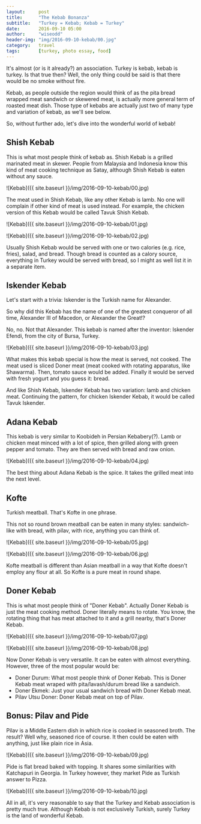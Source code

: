 ```yaml
---
layout:     post
title:      "The Kebab Bonanza"
subtitle:   "Turkey = Kebab; Kebab = Turkey"
date:       2016-09-10 05:00
author:     "wiseodd"
header-img: "img/2016-09-10-kebab/00.jpg"
category:   travel
tags:       [turkey, photo essay, food]
---
```


It's almost (or is it already?) an association. Turkey is kebab, kebab is turkey. Is that true then? Well, the only thing could be said is that there would be no smoke without fire.

Kebab, as people outside the region would think of as the pita bread wrapped meat sandwich or skewered meat, is actually more general term of roasted meat dish. Those type of kebabs are actually just two of many type and variation of kebab, as we'll see below.

So, without further ado, let's dive into the wonderful world of kebab!

<h2 class="section-header">Shish Kebab</h2>

This is what most people think of kebab as. Shish Kebab is a grilled marinated meat in skewer. People from Malaysia and Indonesia know this kind of meat cooking technique as Satay, although Shish Kebab is eaten without any sauce.

![Kebab]({{ site.baseurl }}/img/2016-09-10-kebab/00.jpg)

The meat used in Shish Kebab, like any other Kebab is lamb. No one will complain if other kind of meat is used instead. For example, the chicken version of this Kebab would be called Tavuk Shish Kebab.

![Kebab]({{ site.baseurl }}/img/2016-09-10-kebab/01.jpg)

![Kebab]({{ site.baseurl }}/img/2016-09-10-kebab/02.jpg)

Usually Shish Kebab would be served with one or two calories (e.g. rice, fries), salad, and bread. Though bread is counted as a calory source, everything in Turkey would be served with bread, so I might as well list it in a separate item.

<h2 class="section-header">Iskender Kebab</h2>

Let's start with a trivia: Iskender is the Turkish name for Alexander.

So why did this Kebab has the name of one of the greatest conqueror of all time, Alexander III of Macedon, or Alexander the Great!?

No, no. Not that Alexander. This kebab is named after the inventor: Iskender Efendi, from the city of Bursa, Turkey.

![Kebab]({{ site.baseurl }}/img/2016-09-10-kebab/03.jpg)

What makes this kebab special is how the meat is served, not cooked. The meat used is sliced Doner meat (meat cooked with rotating apparatus, like Shawarma). Then, tomato sauce would be added. Finally it would be served with fresh yogurt and you guess it: bread.

And like Shish Kebab, Iskender Kebab has two variation: lamb and chicken meat. Continuing the pattern, for chicken Iskender Kebab, it would be called Tavuk Iskender.

<h2 class="section-header">Adana Kebab</h2>

This kebab is very similar to Koobideh in Persian Kebabery(?). Lamb or chicken meat minced with a lot of spice, then grilled along with green pepper and tomato. They are then served with bread and raw onion.

![Kebab]({{ site.baseurl }}/img/2016-09-10-kebab/04.jpg)

The best thing about Adana Kebab is the spice. It takes the grilled meat into the next level.

<h2 class="section-header">Kofte</h2>

Turkish meatball. That's Kofte in one phrase.

This not so round brown meatball can be eaten in many styles: sandwich-like with bread, with pilav, with rice, anything you can think of.

![Kebab]({{ site.baseurl }}/img/2016-09-10-kebab/05.jpg)

![Kebab]({{ site.baseurl }}/img/2016-09-10-kebab/06.jpg)

Kofte meatball is different than Asian meatball in a way that Kofte doesn't employ any flour at all. So Kofte is a pure meat in round shape.

<h2 class="section-header">Doner Kebab</h2>

This is what most people think of "Doner Kebab". Actually Doner Kebab is just the meat cooking method. Doner literally means to rotate. You know, the rotating thing that has meat attached to it and a grill nearby, that's Doner Kebab.

![Kebab]({{ site.baseurl }}/img/2016-09-10-kebab/07.jpg)

![Kebab]({{ site.baseurl }}/img/2016-09-10-kebab/08.jpg)

Now Doner Kebab is very versatile. It can be eaten with almost everything. However, three of the most popular would be:

* Doner Durum: What most people think of Doner Kebab. This is Doner Kebab meat wraped with pita/lavash/durum bread like a sandwich.
* Doner Ekmek: Just your usual sandwich bread with Doner Kebab meat.
* Pilav Utsu Doner: Doner Kebab meat on top of Pilav.


<h2 class="section-header">Bonus: Pilav and Pide</h2>

Pilav is a Middle Eastern dish in which rice is cooked in seasoned broth. The result? Well why, seasoned rice of course. It then could be eaten with anything, just like plain rice in Asia.

![Kebab]({{ site.baseurl }}/img/2016-09-10-kebab/09.jpg)

Pide is flat bread baked with topping. It shares some similarities with Katchapuri in Georgia. In Turkey however, they market Pide as Turkish answer to Pizza.

![Kebab]({{ site.baseurl }}/img/2016-09-10-kebab/10.jpg)

All in all, it's very reasonable to say that the Turkey and Kebab association is pretty much true. Although Kebab is not exclusively Turkish, surely Turkey is the land of wonderful Kebab.
